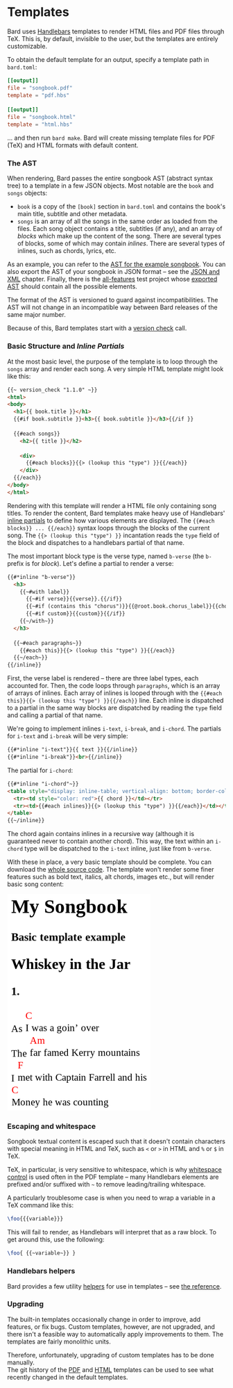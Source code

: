 # Templates

Bard uses [Handlebars](https://handlebarsjs.com/) templates to render HTML files and PDF files through TeX.
This is, by default, invisible to the user, but the templates are entirely customizable.

To obtain the default template for an output, specify a template path in `bard.toml`:

```toml
[[output]]
file = "songbook.pdf"
template = "pdf.hbs"

[[output]]
file = "songbook.html"
template = "html.hbs"
```

... and then run `bard make`. Bard will create missing template files for PDF (TeX) and HTML formats with default content.

### The AST

When rendering, Bard passes the entire songbook AST (abstract syntax tree) to a template in a few JSON objects. Most notable are the `book` and `songs` objects:

- `book` is a copy of the `[book]` section in `bard.toml` and contains the book's main title, subtitle and other metadata.
- `songs` is an array of all the songs in the same order as loaded from the files. Each song object contains a title, subtitles (if any), and an array of _blocks_ which make up the content of the song. There are several types of blocks, some of which may contain _inlines_. There are several types of inlines, such as chords, lyrics, etc.

As an example, you can refer to the [AST for the example songbook](https://github.com/vojtechkral/bard/blob/main/example/output/songbook.json). You can also export the AST of your songbook in JSON format &ndash; see the [JSON and XML](./json-and-xml.md) chapter. Finally, there is the [all-features](https://github.com/vojtechkral/bard/tree/main/tests/test-projects/all-features) test project whose [exported AST](https://github.com/vojtechkral/bard/blob/main/tests/test-projects/all-features/output/songbook.json) should contain all the possible elements.

The format of the AST is versioned to guard against incompatibilities. The AST will not change in an incompatible
way between Bard releases of the same major number.

Because of this, Bard templates start with a [version check](#version_check-version) call.

### Basic Structure and _Inline Partials_

At the most basic level, the purpose of the template is to loop through the `songs` array and render each song. A very simple HTML template might look like this:

```html
{{~ version_check "1.1.0" ~}}
<html>
<body>
  <h1>{{ book.title }}</h1>
  {{#if book.subtitle }}<h3>{{ book.subtitle }}</h3>{{/if }}

  {{#each songs}}
    <h2>{{ title }}</h2>

    <div>
      {{#each blocks}}{{> (lookup this "type") }}{{/each}}
    </div>
  {{/each}}
</body>
</html>
```

Rendering with this template will render a HTML file only containing song titles. To render the content, Bard templates make heavy use of
Handlebars' [inline partials](https://handlebarsjs.com/guide/partials.html) to define how various elements are displayed.
The `{{#each blocks}} ... {{/each}}` syntax loops through the blocks of the current song. The `{{> (lookup this "type") }}` incantation reads the `type` field of the block and dispatches to a handlebars partial of that name.

The most important block type is the verse type, named `b-verse` (the `b-` prefix is for _block_). Let's define a partial to render a verse:

```html
{{#*inline "b-verse"}}
  <h3>
    {{~#with label}}
      {{~#if verse}}{{verse}}.{{/if}}
      {{~#if (contains this "chorus")}}{{@root.book.chorus_label}}{{chorus}}.{{/if}}
      {{~#if custom}}{{custom}}{{/if}}
    {{~/with~}}
  </h3>

  {{~#each paragraphs~}}
    {{#each this}}{{> (lookup this "type") }}{{/each}}
  {{~/each~}}
{{/inline}}
```

First, the verse label is rendered &ndash; there are three label types, each accounted for. Then, the code loops through `paragraphs`, which is an array of arrays of inlines. Each array of inlines is looped through with the `{{#each this}}{{> (lookup this "type") }}{{/each}}` line. Each inline is dispatched to a partial in the same way blocks are dispatched by reading the `type` field and calling a partial of that name.

We're going to implement inlines `i-text`, `i-break`, and `i-chord`. The partials for `i-text` and `i-break` will be very simple:

```html
{{#*inline "i-text"}}{{ text }}{{/inline}}
{{#*inline "i-break"}}<br>{{/inline}}
```

The partial for `i-chord`:

```html
{{#*inline "i-chord"~}}
<table style="display: inline-table; vertical-align: bottom; border-collapse: collapse;">
  <tr><td style="color: red">{{ chord }}</td></tr>
  <tr><td>{{#each inlines}}{{> (lookup this "type") }}{{/each}}</td></tr>
</table>
{{~/inline}}
```
The chord again contains inlines in a recursive way (although it is guaranteed never to contain another chord).
This way, the text within an `i-chord` type will be dispatched to the `i-text` inline, just like from `b-verse`.

With these in place, a very basic template should be complete. You can download the [whole source code](assets/html-basic.hbs).
The template won't render some finer features such as bold text, italics, alt chords, images etc., but will render basic song content:

![template-basic-screenshot](assets/template-basic.png)

### Escaping and whitespace

Songbook textual content is escaped such that it doesn't contain characters with special meaning in HTML and TeX, such as `<` or `>` in HTML and `%` or `$` in TeX.

TeX, in particular, is very sensitive to whitespace, which is why [whitespace control](https://handlebarsjs.com/guide/expressions.html#whitespace-control) is used often in the PDF template &ndash; many Handlebars elements are prefixed and/or suffixed with `~` to remove leading/trailing whitespace.

A particularly troublesome case is when you need to wrap a variable in a TeX command like this:

```tex
\foo{{{variable}}}
```

This will fail to render, as Handlebars will interpret that as a raw block. To get around this, use the following:

```tex
\foo{ {{~variable~}} }
```

### Handlebars helpers

Bard provides a few utility [helpers](https://handlebarsjs.com/guide/#custom-helpers) for use in templates &ndash; see [the reference](templates-helpers.md).

### Upgrading

The built-in templates occasionally change in order to improve, add features, or fix bugs.
Custom templates, however, are not upgraded, and there isn't a feasible way to automatically apply
improvements to them. The templates are fairly monolithic units.

Therefore, unfortunately, upgrading of custom templates has to be done manually.\
The git history of the [PDF](https://github.com/vojtechkral/bard/commits/main/src/render/templates/pdf.hbs) and [HTML](https://github.com/vojtechkral/bard/commits/main/src/render/templates/html.hbs) templates can be used to see what recently changed in the default templates.
